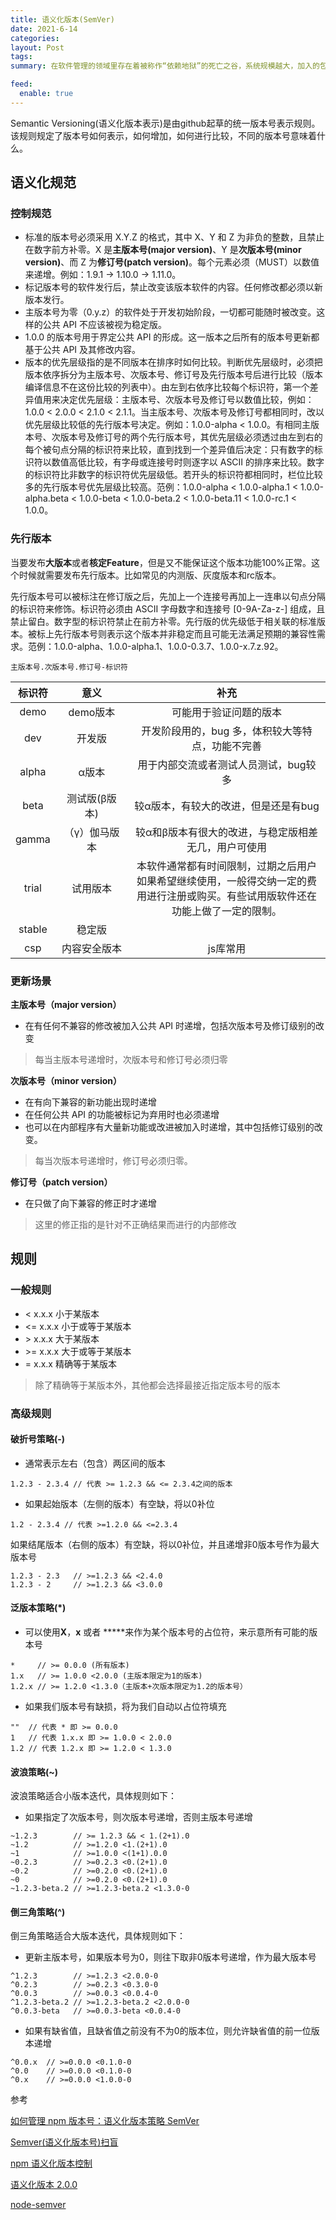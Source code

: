 ```yaml
---
title: 语义化版本(SemVer)
date: 2021-6-14
categories: 
layout: Post
tags: 
summary: 在软件管理的领域里存在着被称作“依赖地狱”的死亡之谷，系统规模越大，加入的包越多，你就越有可能在未来的某一天发现自己已深陷绝望之中。

feed:
  enable: true
---
```



Semantic Versioning(语义化版本表示)是由github起草的统一版本号表示规则。该规则规定了版本号如何表示，如何增加，如何进行比较，不同的版本号意味着什么。

## 语义化规范

### 控制规范

* 标准的版本号必须采用 X.Y.Z 的格式，其中 X、Y 和 Z 为非负的整数，且禁止在数字前方补零。X 是**主版本号(major version)**、Y 是**次版本号(minor version)**、而 Z 为**修订号(patch version)**。每个元素必须（MUST）以数值来递增。例如：1.9.1 -> 1.10.0 -> 1.11.0。
* 标记版本号的软件发行后，禁止改变该版本软件的内容。任何修改都必须以新版本发行。
* 主版本号为零（0.y.z）的软件处于开发初始阶段，一切都可能随时被改变。这样的公共 API 不应该被视为稳定版。
* 1.0.0 的版本号用于界定公共 API 的形成。这一版本之后所有的版本号更新都基于公共 API 及其修改内容。
* 版本的优先层级指的是不同版本在排序时如何比较。判断优先层级时，必须把版本依序拆分为主版本号、次版本号、修订号及先行版本号后进行比较（版本编译信息不在这份比较的列表中）。由左到右依序比较每个标识符，第一个差异值用来决定优先层级：主版本号、次版本号及修订号以数值比较，例如：1.0.0 < 2.0.0 < 2.1.0 < 2.1.1。当主版本号、次版本号及修订号都相同时，改以优先层级比较低的先行版本号决定。例如：1.0.0-alpha < 1.0.0。有相同主版本号、次版本号及修订号的两个先行版本号，其优先层级必须透过由左到右的每个被句点分隔的标识符来比较，直到找到一个差异值后决定：只有数字的标识符以数值高低比较，有字母或连接号时则逐字以 ASCII 的排序来比较。数字的标识符比非数字的标识符优先层级低。若开头的标识符都相同时，栏位比较多的先行版本号优先层级比较高。范例：1.0.0-alpha < 1.0.0-alpha.1 < 1.0.0-alpha.beta < 1.0.0-beta < 1.0.0-beta.2 < 1.0.0-beta.11 < 1.0.0-rc.1 < 1.0.0。

### 先行版本

当要发布**大版本**或者**核定Feature**，但是又不能保证这个版本功能100%正常。这个时候就需要发布先行版本。比如常见的内测版、灰度版本和rc版本。

先行版本号可以被标注在修订版之后，先加上一个连接号再加上一连串以句点分隔的标识符来修饰。标识符必须由 ASCII 字母数字和连接号 [0-9A-Za-z-] 组成，且禁止留白。数字型的标识符禁止在前方补零。先行版的优先级低于相关联的标准版本。被标上先行版本号则表示这个版本并非稳定而且可能无法满足预期的兼容性需求。范例：1.0.0-alpha、1.0.0-alpha.1、1.0.0-0.3.7、1.0.0-x.7.z.92。

```
主版本号.次版本号.修订号-标识符
```

<style>
table th:nth-of-type(3) {
  width: 300px;
}
</style>

| 标识符 |     意义      |                             补充                             |
| :----: | :-----------: | :----------------------------------------------------------: |
|  demo  |   demo版本    |                    可能用于验证问题的版本                    |
|  dev   |    开发版     |       开发阶段用的，bug 多，体积较大等特点，功能不完善       |
| alpha  |     α版本     |            用于内部交流或者测试人员测试，bug较多             |
|  beta  | 测试版(β版本) |             较α版本，有较大的改进，但是还是有bug             |
| gamma  | （γ）伽马版本 |     较α和β版本有很大的改进，与稳定版相差无几，用户可使用     |
| trial  |   试用版本    | 本软件通常都有时间限制，过期之后用户如果希望继续使用，一般得交纳一定的费用进行注册或购买。有些试用版软件还在功能上做了一定的限制。 |
| stable |    稳定版     |                                                              |
|  csp   | 内容安全版本  |                           js库常用                           |



### 更新场景

**主版本号（major version）**
* 在有任何不兼容的修改被加入公共 API 时递增，包括次版本号及修订级别的改变
> 每当主版本号递增时，次版本号和修订号必须归零

**次版本号（minor version）**
* 在有向下兼容的新功能出现时递增
* 在任何公共 API 的功能被标记为弃用时也必须递增
* 也可以在内部程序有大量新功能或改进被加入时递增，其中包括修订级别的改变。
> 每当次版本号递增时，修订号必须归零。

**修订号（patch version）**
* 在只做了向下兼容的修正时才递增
> 这里的修正指的是针对不正确结果而进行的内部修改

## 规则

### 一般规则
* < x.x.x 小于某版本
* <= x.x.x 小于或等于某版本
* \> x.x.x 大于某版本
* \>= x.x.x 大于或等于某版本
* = x.x.x 精确等于某版本

> 除了精确等于某版本外，其他都会选择最接近指定版本号的版本

### 高级规则

#### 破折号策略(-)

* 通常表示左右（包含）两区间的版本
```
1.2.3 - 2.3.4 // 代表 >= 1.2.3 && <= 2.3.4之间的版本
```
* 如果起始版本（左侧的版本）有空缺，将以0补位
```
1.2 - 2.3.4 // 代表 >=1.2.0 && <=2.3.4
```
如果结尾版本（右侧的版本）有空缺，将以0补位，并且递增非0版本号作为最大版本号
```
1.2.3 - 2.3   // >=1.2.3 && <2.4.0
1.2.3 - 2     // >=1.2.3 && <3.0.0
```

#### 泛版本策略(*)

* 可以使用**X**，**x** 或者 **\***来作为某个版本号的占位符，来示意所有可能的版本号
```
*     // >= 0.0.0 (所有版本)
1.x   // >= 1.0.0 <2.0.0 (主版本限定为1的版本)
1.2.x // >= 1.2.0 <1.3.0（主版本+次版本限定为1.2的版本号）
```
* 如果我们版本号有缺损，将为我们自动以占位符填充
```
""  // 代表 * 即 >= 0.0.0
1   // 代表 1.x.x 即 >= 1.0.0 < 2.0.0
1.2 // 代表 1.2.x 即 >= 1.2.0 < 1.3.0
```

#### 波浪策略(~)

波浪策略适合小版本迭代，具体规则如下：
* 如果指定了次版本号，则次版本号递增，否则主版本号递增
```
~1.2.3        // >= 1.2.3 && < 1.(2+1).0
~1.2          // >=1.2.0 <1.(2+1).0
~1            // >=1.0.0 <(1+1).0.0
~0.2.3        // >=0.2.3 <0.(2+1).0
~0.2          // >=0.2.0 <0.(2+1).0
~0            // >=0.2.0 <0.(2+1).0
~1.2.3-beta.2 // >=1.2.3-beta.2 <1.3.0-0
```

#### 倒三角策略(^)
倒三角策略适合大版本迭代，具体规则如下：
* 更新主版本号，如果版本号为0，则往下取非0版本号递增，作为最大版本号
```
^1.2.3        // >=1.2.3 <2.0.0-0
^0.2.3        // >=0.2.3 <0.3.0-0
^0.0.3        // >=0.0.3 <0.0.4-0
^1.2.3-beta.2 // >=1.2.3-beta.2 <2.0.0-0
^0.0.3-beta   // >=0.0.3-beta <0.0.4-0
```
* 如果有缺省值，且缺省值之前没有不为0的版本位，则允许缺省值的前一位版本递增
```
^0.0.x  // >=0.0.0 <0.1.0-0
^0.0    // >=0.0.0 <0.1.0-0
^0.x    // >=0.0.0 <1.0.0-0
```

参考

[如何管理 npm 版本号：语义化版本策略 SemVer](https://eminoda.github.io/2021/01/29/npm-semver-strategy/)

[Semver(语义化版本号)扫盲](https://juejin.cn/post/6844903591690534926#heading-4)

[npm 语义化版本控制](https://segmentfault.com/a/1190000018714929)

[语义化版本 2.0.0](https://semver.org/lang/zh-CN/)

[node-semver](https://github.com/npm/node-semver)